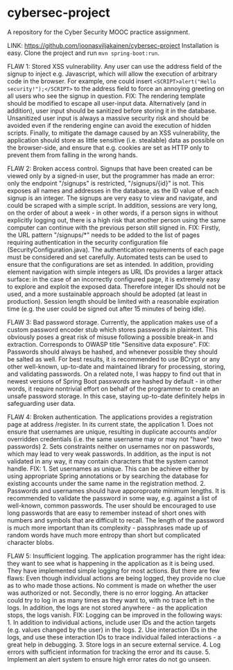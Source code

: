 # cybersec-project
A repository for the Cyber Security MOOC practice assignment.



LINK: https://github.com/joonasviljakainen/cybersec-project
Installation is easy. Clone the project and run `mvn spring-boot:run`.

FLAW 1:
Stored XSS vulnerability. Any user can use the address field of the signup to inject e.g. Javascript, which will allow the execution of arbitrary code in the browser. For example, one could insert `<SCRIPT>alert("Hello security!");</SCRIPT>` to the address field to force an annoying greeting on all users who see the signup in question.
FIX: The rendering template should be modified to escape all user-input data. Alternatively (and in addition), user input should be sanitized before storing it in the database. Unsanitized user input is always a massive security risk and should be avoided even if the rendering engine can avoid the execution of hidden scripts. Finally, to mitigate the damage caused by an XSS vulnerability, the application should store as little sensitive (i.e. stealable) data as possible on the browser-side, and ensure that e.g. cookies are set as HTTP only to prevent them from falling in the wrong hands.

FLAW 2:
Broken access control. Signups that have been created can be viewed only by a signed-in user, but the programmer has made an error: only the endpoint "/signups" is restricted, "/signups/{id}" is not. This exposes all names and addresses in the database, as the ID value of each signup is an integer. The signups are very easy to view and navigate, and could be scraped with a simple script. In addition, sessions are very long, on the order of about a week - in other words, if a person signs in without explicitly logging out, there is a high risk that another person using the same computer can continue with the previous person still signed in.
FIX: Firstly, the URL pattern "/signups/*" needs to be added to the list of pages requiring authentication in the security configuration file (SecurityConfiguration.java). The authentication requirements of each page must be considered and set carefully. Automated tests can be used to ensure that the configurations are set as intended. In addition, providing element navigation with simple integers as URL IDs provides a larger attack surface: in the case of an incorrectly configured page, it is extremely easy to explore and exploit the exposed data. Therefore integer IDs should not be used, and a more sustainable approach should be adopted (at least in production). Session length should be limited with a reasonable expiration time (e.g. the user could be signed out after 15 minutes of being idle).

FLAW 3:
Bad password storage. Currently, the application makes use of a custom password encoder stub which stores passwords in plaintext. This obviously poses a great risk of misuse following a possible break-in and extraction. Corresponds to OWASP title "Sensitive data exposure".
FIX: Passwords should always be hashed, and whenever possible they should be salted as well. For best results, it is recommended to use BCrypt or any other well-known, up-to-date and maintained library for processing, storing, and validating passwords. 
On a related note, I was happy to find out that in newest versions of Spring Boot passwords are hashed by default - in other words, it require nontrivial effort on behalf of the programmer to create an unsafe password storage. In this case, staying up-to-date definitely helps in safeguarding user data.

FLAW 4: 
Broken authentication. The applications provides a registration page at address /register. In its current state, the application 1. Does not ensure that usernames are unique, resulting in duplicate accounts and/or overridden credentials (i.e. the same username may or may not "have" two passwords) 2. Sets constraints neither on usernames nor on passwords, which may lead to very weak passwords. In addition, as the input is not validated in any way, it may contain characters that the system cannot handle.
FIX: 1. Set usernames as unique. This can be achieve either by using appropriate Spring annotations or by searching the database for existing accounts under the same name in the registration method. 2. Passwords and usernames should have apporoproate minimum lengths. It is recommended to validate the password in some way, e.g. against a list of well-known, common passwords. The user should be encouraged to use long passwords that are easy to remember instead of short ones with numbers and symbols that are difficult to recall. The length of the password is much more important than its complexity - passphrases made up of random words have much more entropy than short but complicated character blobs.

FLAW 5:
Insufficient logging. The application programmer has the right idea: they want to see what is happening in the application as it is being used. They have implemented simple logging for most actions. But there are few flaws: Even though individual actions are being logged, they provide no clue as to who made those actions. No comment is made on whether the user was authorized or not. Secondly, there is no error logging. An attacker could try to log in as many times as they want to, with no trace left in the logs. In addition, the logs are not stored anywhere - as the application stops, the logs vanish.
FIX: Logging can be improved in the following ways: 1. In addition to individual actions, include user IDs and the action targets (e.g. values changed by the user) in the logs. 2. Use interaction IDs in the logs, and use these interaction IDs to trace individual failed interactions - a great help in debugging. 3. Store logs in an secure external service. 4. Log errors with sufficient information for tracking the error and its cause. 5. Implement an alert system to ensure high error rates do not go unseen.
